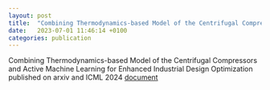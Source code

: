 ```yaml
---
layout: post
title:  "Combining Thermodynamics-based Model of the Centrifugal Compressors and Active Machine Learning for Enhanced Industrial Design Optimization @ ICML 2024"
date:   2023-07-01 11:46:14 +0100
categories: publication
---
```


Combining Thermodynamics-based Model of the Centrifugal Compressors and Active Machine Learning for Enhanced Industrial Design Optimization published on arxiv and ICML 2024
[document](https://arxiv.org/pdf/2309.02818.pdf)
